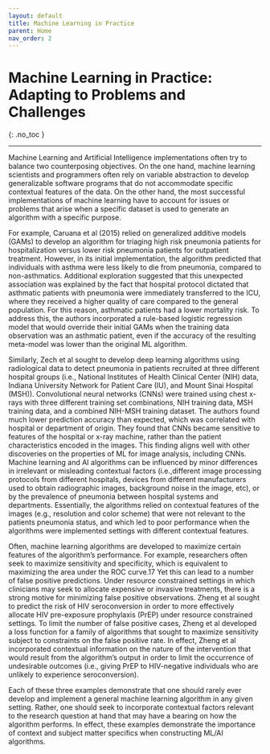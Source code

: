 ```yaml
---
layout: default
title: Machine Learning in Practice
parent: Home
nav_order: 2
---
```


# Machine Learning in Practice: Adapting to Problems and Challenges
{: .no_toc }

---


Machine Learning and Artificial Intelligence implementations often try to balance two counterposing objectives. On the one hand, machine learning scientists and programmers often rely on variable abstraction to develop generalizable software programs that do not accommodate specific contextual features of the data. On the other hand, the most successful implementations of machine learning have to account for issues or problems that arise when a specific dataset is used to generate an algorithm with a specific purpose.   

For example, Caruana et al (2015) relied on generalized additive models (GAMs) to develop an algorithm for triaging high risk pneumonia patients for hospitalization versus lower risk pneumonia patients for outpatient treatment. However, in its initial implementation, the algorithm predicted that individuals with asthma were less likely to die from pneumonia, compared to non-asthmatics. Additional exploration suggested that this unexpected association was explained by the fact that hospital protocol dictated that asthmatic patients with pneumonia were immediately transferred to the ICU, where they received a higher quality of care compared to the general population. For this reason, asthmatic patients had a lower mortality risk. To address this, the authors incorporated a rule-based logistic regression model that would override their initial GAMs when the training data observation was an asthmatic patient, even if the accuracy of the resulting meta-model was lower than the original ML algorithm. 

Similarly, Zech et al sought to develop deep learning algorithms using radiological data to detect pneumonia in patients recruited at three different hospital groups (i.e., National Institutes of Health Clinical Center (NIH) data, Indiana University Network for Patient Care (IU), and Mount Sinai Hospital (MSH)). Convolutional neural networks (CNNs) were trained using chest x-rays with three different training set combinations, NIH training data, MSH training data, and a combined NIH-MSH training dataset. The authors found much lower prediction accuracy than expected, which was correlated with hospital or department of origin. They found that CNNs became sensitive to features of the hospital or x-ray machine, rather than the patient characteristics encoded in the images. This finding aligns well with other discoveries on the properties of ML for image analysis, including CNNs. Machine learning and AI algorithms can be influenced by minor differences in irrelevant or misleading contextual factors (i.e.,different image processing protocols from different hospitals, devices from different manufacturers used to obtain radiographic images, background noise in the image, etc), or by the prevalence of pneumonia between hospital systems and departments. Essentially, the algorithms relied on contextual features of the images (e.g., resolution and color scheme) that were not relevant to the patients pneumonia status, and which led to poor performance when the algorithms were implemented settings with different contextual features.  

Often, machine learning algorithms are developed to maximize certain features of the algorithm’s performance. For example, researchers often seek to maximize sensitivity and specificity, which is equivalent to maximizing the area under the ROC curve.17 Yet this can lead to a number of false positive predictions. Under resource constrained settings in which clinicians may seek to allocate expensive or invasive treatments, there is a strong motive for minimizing false positive observations. Zheng et al sought to predict the risk of HIV seroconversion in order to more effectively allocate HIV pre-exposure prophylaxis (PrEP) under resource constrained settings. To limit the number of false positive cases, Zheng et al developed a loss function for a family of algorithms that sought to maximize sensitivity subject to constraints on the false positive rate. In effect, Zheng et al incorporated contextual information on the nature of the intervention that would result from the algorithm’s output in order to limit the occurrence of undesirable outcomes (i.e., giving PrEP to HIV-negative individuals who are unlikely to experience seroconversion).  

Each of these three examples demonstrate that one should rarely ever develop and implement a general machine learning algorithm in any given setting. Rather, one should seek to incorporate contextual factors relevant to the research question at hand that may have a bearing on how the algorithm performs. In effect, these examples demonstrate the importance of context and subject matter specifics when constructing ML/AI algorithms.  
